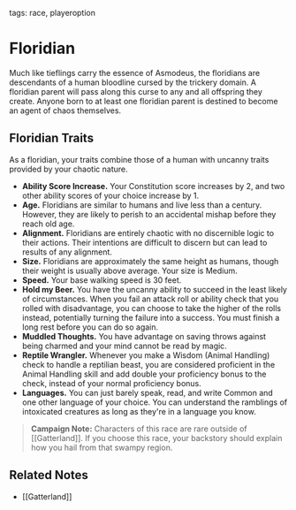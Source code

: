 tags: race, playeroption

# Floridian

Much like tieflings carry the essence of Asmodeus, the floridians are descendants of a human bloodline cursed by the trickery domain. A floridian parent will pass along this curse to any and all offspring they create. Anyone born to at least one floridian parent is destined to become an agent of chaos themselves.

## Floridian Traits

As a floridian, your traits combine those of a human with uncanny traits provided by your chaotic nature.

- **Ability Score Increase.** Your Constitution score increases by 2, and two other ability scores of your choice increase by 1.
- **Age.** Floridians are similar to humans and live less than a century. However, they are likely to perish to an accidental mishap before they reach old age.
- **Alignment.** Floridians are entirely chaotic with no discernible logic to their actions. Their intentions are difficult to discern but can lead to results of any alignment.
- **Size.** Floridians are approximately the same height as humans, though their weight is usually above average. Your size is Medium.
- **Speed.** Your base walking speed is 30 feet.
- **Hold my Beer.** You have the uncanny ability to succeed in the least likely of circumstances. When you fail an attack roll or ability check that you rolled with disadvantage, you can choose to take the higher of the rolls instead, potentially turning the failure into a success. You must finish a long rest before you can do so again.
- **Muddled Thoughts.** You have advantage on saving throws against being charmed and your mind cannot be read by magic.
- **Reptile Wrangler.** Whenever you make a Wisdom (Animal Handling) check to handle a reptilian beast, you are considered proficient in the Animal Handling skill and add double your proficiency bonus to the check, instead of your normal proficiency bonus.
- **Languages.** You can just barely speak, read, and write Common and one other language of your choice. You can understand the ramblings of intoxicated creatures as long as they're in a language you know.

> **Campaign Note:** Characters of this race are rare outside of [[Gatterland]]. If you choose this race, your backstory should explain how you hail from that swampy region.

## Related Notes
- [[Gatterland]]
